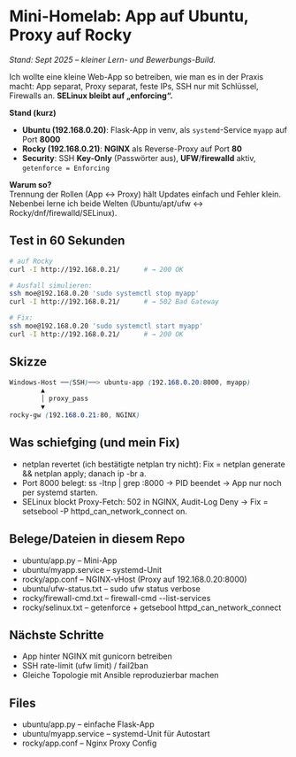 # Mini-Homelab: App auf Ubuntu, Proxy auf Rocky
*Stand: Sept 2025 – kleiner Lern- und Bewerbungs-Build.*

Ich wollte eine kleine Web-App so betreiben, wie man es in der Praxis macht:
App separat, Proxy separat, feste IPs, SSH nur mit Schlüssel, Firewalls an. **SELinux bleibt auf „enforcing“.**

**Stand (kurz)**
- **Ubuntu (192.168.0.20)**: Flask-App in venv, als `systemd`-Service `myapp` auf Port **8000**  
- **Rocky (192.168.0.21)**: **NGINX** als Reverse-Proxy auf Port **80**  
- **Security**: SSH **Key-Only** (Passwörter aus), **UFW**/**firewalld** aktiv, `getenforce = Enforcing`

**Warum so?**  
Trennung der Rollen (App ↔ Proxy) hält Updates einfach und Fehler klein. Nebenbei lerne ich beide Welten (Ubuntu/apt/ufw ↔ Rocky/dnf/firewalld/SELinux).

## Test in 60 Sekunden
```bash
# auf Rocky
curl -I http://192.168.0.21/      # → 200 OK

# Ausfall simulieren:
ssh moe@192.168.0.20 'sudo systemctl stop myapp'
curl -I http://192.168.0.21/      # → 502 Bad Gateway

# Fix:
ssh moe@192.168.0.20 'sudo systemctl start myapp'
curl -I http://192.168.0.21/      # → 200 OK
```
## Skizze
```SCSS
Windows-Host ──(SSH)──> ubuntu-app (192.168.0.20:8000, myapp)
        ▲
        │ proxy_pass
        ▼
rocky-gw (192.168.0.21:80, NGINX)
```
## Was schiefging (und mein Fix)
- netplan revertet (ich bestätigte netplan try nicht): Fix = netplan generate && netplan apply; danach ip -br a.
- Port 8000 belegt: ss -ltnp | grep :8000 → PID beendet → App nur noch per systemd starten.
- SELinux blockt Proxy-Fetch: 502 in NGINX, Audit-Log Deny → Fix = setsebool -P httpd_can_network_connect on.

## Belege/Dateien in diesem Repo
- ubuntu/app.py – Mini-App
- ubuntu/myapp.service – systemd-Unit
- rocky/app.conf – NGINX-vHost (Proxy auf 192.168.0.20:8000)
- ubuntu/ufw-status.txt – sudo ufw status verbose
- rocky/firewall-cmd.txt – firewall-cmd --list-services
- rocky/selinux.txt – getenforce + getsebool httpd_can_network_connect

## Nächste Schritte
- App hinter NGINX mit gunicorn betreiben
- SSH rate-limit (ufw limit) / fail2ban
- Gleiche Topologie mit Ansible reproduzierbar machen

## Files
- ubuntu/app.py – einfache Flask-App
- ubuntu/myapp.service – systemd-Unit für Autostart
- rocky/app.conf – Nginx Proxy Config


